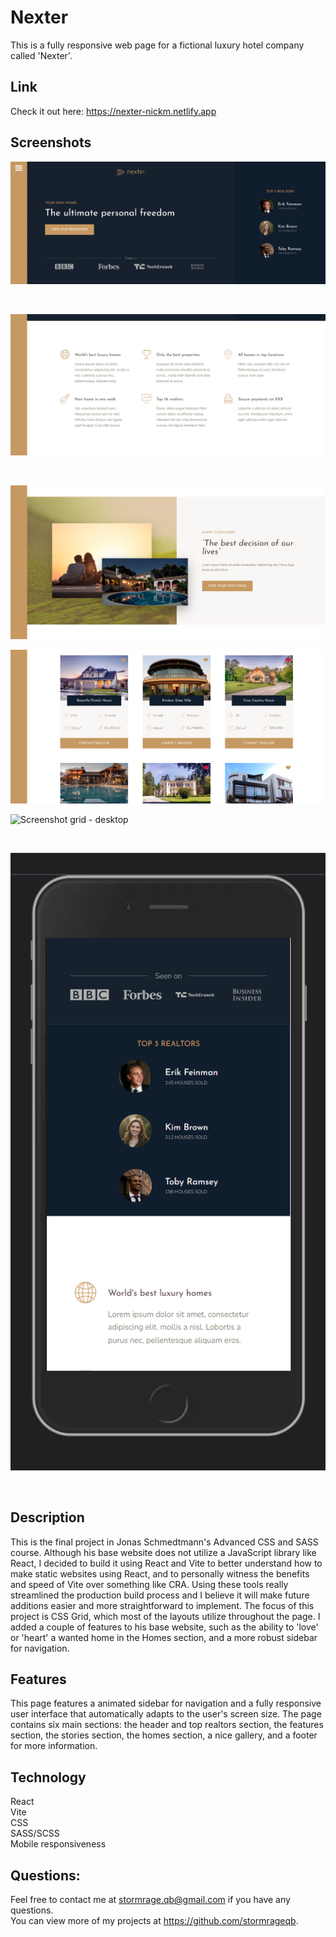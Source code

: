 # Nexter

This is a fully responsive web page for a fictional luxury hotel company called 'Nexter'.

## Link

Check it out here: https://nexter-nickm.netlify.app

## Screenshots

![Screenshot header - desktop](./src/assets/screenshots/desktop-header.png)

<br>

![Screenshot features - desktop](./src/assets/screenshots/desktop-features.png)

<br>

![Screenshot stories - desktop](./src/assets/screenshots/desktop-stories.png)
<br>

![Screenshot homes - desktop](./src/assets/screenshots/desktop-homes.png)
<br>

![Screenshot grid - desktop](./src/assets/screenshots/desktop-grid.png)

<br>

![Screenshot header - mobile](./src/assets/screenshots/mobile-header.png)

<br>

## Description

This is the final project in Jonas Schmedtmann's Advanced CSS and SASS course. Although his base website does not utilize a JavaScript library like React, I decided to build it using React and Vite to better understand how to make static websites using React, and to personally witness the benefits and speed of Vite over something like CRA. Using these tools really streamlined the production build process and I believe it will make future additions easier and more straightforward to implement. The focus of this project is CSS Grid, which most of the layouts utilize throughout the page. I added a couple of features to his base website, such as the ability to 'love' or 'heart' a wanted home in the Homes section, and a more robust sidebar for navigation.

## Features

This page features a animated sidebar for navigation and a fully responsive user interface that automatically adapts to the user's screen size. The page contains six main sections: the header and top realtors section, the features section, the stories section, the homes section, a nice gallery, and a footer for more information.

## Technology

React
<br>
Vite
<br>
CSS
<br>
SASS/SCSS
<br>
Mobile responsiveness
<br>

## Questions:

Feel free to contact me at stormrage.qb@gmail.com if you have any questions. <br>
You can view more of my projects at https://github.com/stormrageqb.
